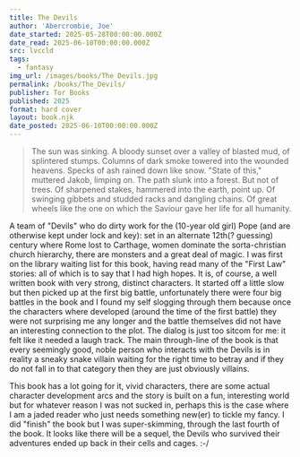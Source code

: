 ```yaml
---
title: The Devils
author: 'Abercrombie, Joe'
date_started: 2025-05-28T00:00:00.000Z
date_read: 2025-06-10T00:00:00.000Z
src: lvccld
tags:
  - fantasy
img_url: /images/books/The Devils.jpg
permalink: /books/The_Devils/
publisher: Tor Books
published: 2025
format: hard cover
layout: book.njk
date_posted: 2025-06-10T00:00:00.000Z
---
```

<blockquote>
The sun was sinking. A bloody sunset over a valley of blasted mud, of splintered stumps. Columns of dark smoke towered into the wounded heavens.
Specks of ash rained down like snow.
"State of this," muttered Jakob, limping on.
The path slunk into a forest. But not of trees. Of sharpened stakes, hammered into the earth, point up. Of swinging gibbets and studded racks and dangling chains. Of great wheels like the one on which the Saviour gave her life for all humanity.
</blockquote>

A team of "Devils" who do dirty work for the (10-year old girl) Pope (and are otherwise kept under lock and key): set in an alternate 12th(? guessing) century where Rome lost to Carthage, women dominate the sorta-christian church hierarchy, there are monsters and a great deal of magic.  I was first on the library waiting list for this book, having read many of the "First Law" stories: all of which is to say that I had high hopes.  It is, of course, a well written book with very strong, distinct characters. It started off a little slow but then picked up at the first big battle, unfortunately there were four big battles in the book and I found my self slogging through them because once the characters where developed (around the time of the first battle) they were not surprising me any longer and the battle themselves did not have an interesting connection to the plot.  The dialog is just too sitcom for me: it felt like it needed a laugh track.  The main through-line of the book is that every seemingly good, noble person who interacts with the Devils is in reality a sneaky snake villain waiting for the right time to betray and if they do not fall in to that category then they are just obviously villains.

This book has a lot going for it, vivid characters, there are some actual character development arcs and the story is built on a fun, interesting world but for whatever reason I was not sucked in, perhaps this is the case where I am a jaded reader who just needs something new(er) to tickle my fancy.  I did "finish" the book but I was super-skimming, through the last fourth of the book.  It looks like there will be a sequel, the Devils who survived their adventures ended up back in their cells and cages. :-/
<!-- 
<blockquote>

"Do they ...like me?" she murmured to Jakob, whose scarred frown was a grey anchor in the multicoloured madness.
"Oh, they love you," he grunted. "The way you can only love someone you've never met and never will. They love the idea of you. The thought of becoming their best selves. Being redeemed. Made whole." He shook his head at the crowds lining the square. "No matter who rules, the world will still be the world. People will still be people."
</blockquote>
-->
